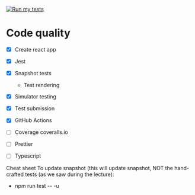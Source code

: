 [![Run my tests](https://github.com/GitHubitsu/pg6301-l4livecode/actions/workflows/test.yml/badge.svg)](https://github.com/GitHubitsu/pg6301-l4livecode/actions/workflows/test.yml)

# Code quality

* [x] Create react app
* [x] Jest 
* [x] Snapshot tests
  * Test rendering
* [x] Simulator testing
* [x] Test submission
* [x] GitHub Actions 
* [ ] Coverage coveralls.io
* [ ] Prettier
* [ ] Typescript


Cheat sheet
To update snapshot (this will update snapshot, NOT the hand-crafted tests (as we saw during the lecture):
* npm run test -- -u
